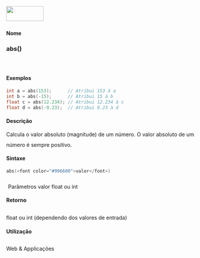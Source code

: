 <img height="40" src="../images/1pix.gif" width="100"/>
<img height="1" src="../images/1pix.gif" width="20"/>
<img height="1" src="../images/1pix.gif" width="555"/>

#### Nome
### abs()
<img height="25" src="../images/1pix.gif" width="1"/>

#### Exemplos

```pde
int a = abs(153);      // Atribui 153 à a
int b = abs(-15);      // Atribui 15 à b 
float c = abs(12.234); // Atribui 12.234 à c
float d = abs(-9.23);  // Atribui 9.23 à d

```

#### Descrição
Calcula o valor absoluto (magnitude) de um número. O valor absoluto de um número é sempre positivo.
<img height="25" src="../images/1pix.gif" width="1"/>

#### Sintaxe
```pde
abs(<font color="#996600">valor</font>)

```
<img height="25" src="../images/1pix.gif" width="1"/>
Parâmetros
valor
float ou int
<img height="25" src="../images/1pix.gif" width="1"/>

#### Retorno

	
float ou int (dependendo dos valores de entrada)
<img height="25" src="../images/1pix.gif" width="1"/>

#### Utilização

	
Web & Applicações
<img height="25" src="../images/1pix.gif" width="1"/>
